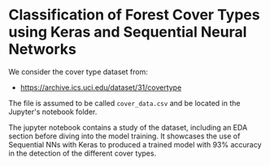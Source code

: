 # Classification of Forest Cover Types using Keras and Sequential Neural Networks

We consider the cover type dataset from:
  - https://archive.ics.uci.edu/dataset/31/covertype

The file is assumed to be called `cover_data.csv` and be located in the Jupyter's notebook folder.

The jupyter notebook contains a study of the dataset, including an EDA section before diving into the model training.
It showcases the use of Sequential NNs with Keras to produced a trained model with 93% accuracy in the detection of the different cover types.
